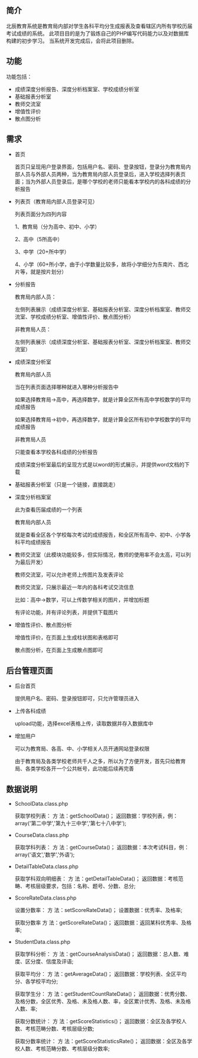 ﻿## 简介

北辰教育系统是教育局内部对学生各科平均分生成报表及查看辖区内所有学校历届考试成绩的系统。
此项目目的是为了锻炼自己的PHP编写代码能力以及对数据库构建的初步学习。
当系统开发完成后，会将此项目删除。

## 功能

功能包括：

*  成绩深度分析报告、深度分析档案室、学校成绩分析室
*  基础报表分析室
*  教师交流室
*  增值性评价
*  散点图分析

## 需求

* 首页

  首页只呈现用户登录界面，包括用户名、密码、登录按钮，登录分为教育局内部人员与外部人员两种，当为教育局内部人员登录后，进入学校选择列表页面；当为外部人员登录后，是哪个学校的老师只能看本学校内的各科成绩的分析报告

* 列表页（教育局内部人员登录可见）

  列表页面分为四列内容
  
  1、教育局（分为高中、初中、小学）
  
  2、高中（5所高中）
  
  3、中学（20+所中学）
  
  4、小学（60+所小学，由于小学数量比较多，故将小学细分为东南片、西北片等，就是按片划分）

* 分析报告

  教育局内部人员：
  
  左侧列表展示（成绩深度分析室、基础报表分析室、深度分析档案室、教师交流室、学校成绩分析室、增值性评价、散点图分析）
  
  非教育局人员：
  
  左侧列表展示（成绩深度分析室、基础报表分析室、深度分析档案室、教师交流室）

* 成绩深度分析室

  教育局内部人员
  
  当在列表页面选择哪种就进入哪种分析报告中
  
  如果选择教育局->高中，再选择数学，就是计算全区所有高中学校数学的平均成绩报告
  
  如果选择教育局->初中，再选择数学，就是计算全区所有初中学校数学的平均成绩报告
  
  非教育局人员
  
  只能查看本学校各科成绩的分析报告
  
  成绩深度分析室最后的呈现方式是以word的形式展示，并提供word文档的下载

* 基础报表分析室（只是一个链接，直接跳走）

* 深度分析档案室

  此为查看历届成绩的一个列表

  教育局内部人员

  就是查看全区各个学校每次考试的成绩报告，和全区所有高中、初中、小学各科平均成绩报告

* 教师交流室（此模块功能较多，但实际情况，教师的使用率不会太高，可以列为最后开发）

  教师交流室，可以允许老师上传图片及发表评论
  
  教师交流室，只展示最近一年内的各科考试交流信息
  
  比如：高中->数学，可以上传数学相关的图片，并增加标题
  
  有评论功能，并有评论列表，并提供下载图片

* 增值性评价、散点图分析

  增值性评价，在页面上生成柱状图和表格即可

  散点图分析，在页面上生成散点图即可


## 后台管理页面

* 后台首页

  提供用户名、密码、登录按钮即可，只允许管理员进入

* 上传各科成绩

  upload功能，选择excel表格上传，读取数据并存入数据库中

* 增加用户

  可以为教育局、各高、中、小学相关人员开通网站登录权限

  由于教育局及各类学校老师共千人之多，所以为了方便开发，首先只给教育局、各类学校各开一个公共帐号，此功能后续再完善

## 数据说明

* SchoolData.class.php

  获取学校列表：
  方    法：getSchoolData()；
  返回数据：学校列表，例：array('第二中学','第九十三中学','第七十八中学');

* CourseData.class.php

  获取学科列表：
  方    法：getCourseData()；
  返回数据：本次考试科目，例：array('语文','数学','外语');

* DetailTableData.class.php

  获取学科双向明细表：
  方    法：getDetailTableData()；
  返回数据：考核范畴、考核层级要求，包括：名称、题号、分数、总分;

* ScoreRateData.class.php

  设置分数率：
  方    法：setScoreRateData()；
  设置数据：优秀率、及格率;

  获取分数率
  方    法：getScoreRateData()；
  返回数据：返回某科优秀率、及格率;

* StudentData.class.php

  获取学科分析：
  方    法：getCourseAnalysisData()；
  返回数据：总人数、难度、区分度、信度及评语;

  获取平均分：
  方    法：getAverageData()；
  返回数据：学校列表、全区平均分、各学校平均分;

  获取学生分：
  方    法：getStudentCountRateData()；
  返回数据：优秀分数、及格分数，全区优秀、及格、未及格人数、率，全区累计优秀、及格、未及格人数、率;

  获取分数统计：
  方    法：getScoreStatistics()；
  返回数据：全区及各学校人数、考核范畴分数、考核层级分数;

  获取分数率统计：
  方    法：getScoreStatisticsRate()；
  返回数据：全区及各学校人数、考核范畴分数、考核层级分数率;






